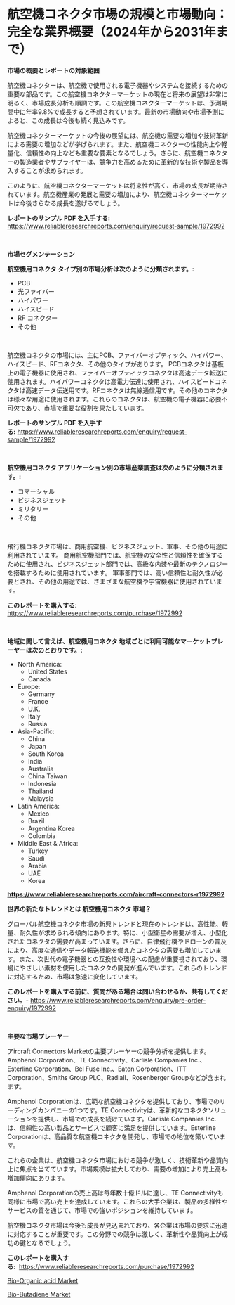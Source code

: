 <p><h1>航空機コネクタ市場の規模と市場動向：完全な業界概要（2024年から2031年まで）</h1></p><p><strong>市場の概要とレポートの対象範囲</strong></p>
<p><p>航空機コネクターは、航空機で使用される電子機器やシステムを接続するための重要な部品です。この航空機コネクターマーケットの現在と将来の展望は非常に明るく、市場成長分析も順調です。この航空機コネクターマーケットは、予測期間中に年率9.8%で成長すると予想されています。最新の市場動向や市場予測によると、この成長は今後も続く見込みです。</p><p>航空機コネクターマーケットの今後の展望には、航空機の需要の増加や技術革新による需要の増加などが挙げられます。また、航空機コネクターの性能向上や軽量化、信頼性の向上なども重要な要素となるでしょう。さらに、航空機コネクターの製造業者やサプライヤーは、競争力を高めるために革新的な技術や製品を導入することが求められます。</p><p>このように、航空機コネクターマーケットは将来性が高く、市場の成長が期待されています。航空機産業の発展と需要の増加により、航空機コネクターマーケットは今後さらなる成長を遂げるでしょう。</p></p>
<p><strong>レポートのサンプル PDF を入手する:</strong> <a href="https://www.reliableresearchreports.com/enquiry/request-sample/1972992">https://www.reliableresearchreports.com/enquiry/request-sample/1972992</a></p>
<p>&nbsp;</p>
<p><strong>市場セグメンテーション</strong></p>
<p><strong>航空機用コネクタ タイプ別の市場分析は次のように分類されます。:</strong></p>
<p><ul><li>PCB</li><li>光ファイバー</li><li>ハイパワー</li><li>ハイスピード</li><li>RF コネクター</li><li>その他</li></ul></p>
<p>&nbsp;</p>
<p><p>航空機コネクタの市場には、主にPCB、ファイバーオプティック、ハイパワー、ハイスピード、RFコネクタ、その他のタイプがあります。 PCBコネクタは基板上の電子機器に使用され、ファイバーオプティックコネクタは高速データ転送に使用されます。ハイパワーコネクタは高電力伝達に使用され、ハイスピードコネクタは高速データ伝送用です。RFコネクタは無線通信用です。その他のコネクタは様々な用途に使用されます。これらのコネクタは、航空機の電子機器に必要不可欠であり、市場で重要な役割を果たしています。</p></p>
<p><strong>レポートのサンプル PDF を入手する:</strong>&nbsp;<a href="https://www.reliableresearchreports.com/enquiry/request-sample/1972992">https://www.reliableresearchreports.com/enquiry/request-sample/1972992</a></p>
<p>&nbsp;</p>
<p><strong> 航空機用コネクタ アプリケーション別の市場産業調査は次のように分類されます。:</strong></p>
<p><ul><li>コマーシャル</li><li>ビジネスジェット</li><li>ミリタリー</li><li>その他</li></ul></p>
<p>&nbsp;</p>
<p><p>飛行機コネクタ市場は、商用航空機、ビジネスジェット、軍事、その他の用途に利用されています。 商用航空機部門では、航空機の安全性と信頼性を確保するために使用され、ビジネスジェット部門では、高級な内装や最新のテクノロジーを搭載するために使用されています。 軍事部門では、高い信頼性と耐久性が必要とされ、その他の用途では、さまざまな航空機や宇宙機器に使用されています。</p></p>
<p><strong>このレポートを購入する:</strong>&nbsp; <a href="https://www.reliableresearchreports.com/purchase/1972992">https://www.reliableresearchreports.com/purchase/1972992</a></p>
<p>&nbsp;</p>
<p><strong>地域に関して言えば、航空機用コネクタ 地域ごとに利用可能なマーケットプレーヤーは次のとおりです。:</strong></p>
<p><ul>
    <li>
        North America:
        <ul>
            <li>United States</li>
            <li>Canada</li>
        </ul>
    </li>
    <li>
        Europe:
        <ul>
            <li>Germany</li>
            <li>France</li>
            <li>U.K.</li>
            <li>Italy</li>
            <li>Russia</li>
        </ul>
    </li>
    <li>
        Asia-Pacific:
        <ul>
            <li>China</li>
            <li>Japan</li>
            <li>South Korea</li>
            <li>India</li>
            <li>Australia</li>
            <li>China Taiwan</li>
            <li>Indonesia</li>
            <li>Thailand</li>
            <li>Malaysia</li>
        </ul>
    </li>
    <li>
        Latin America:
        <ul>
            <li>Mexico</li>
            <li>Brazil</li>
            <li>Argentina Korea</li>
            <li>Colombia</li>
        </ul>
    </li>
    <li>
        Middle East & Africa:
        <ul>
            <li>Turkey</li>
            <li>Saudi</li>
            <li>Arabia</li>
            <li>UAE</li>
            <li>Korea</li>
        </ul>
    </li>
    </ul></p>
<p><strong><a href="https://www.reliableresearchreports.com/aircraft-connectors-r1972992">https://www.reliableresearchreports.com/aircraft-connectors-r1972992</a></strong>&nbsp;</p>
<p><strong>世界の新たなトレンドとは 航空機用コネクタ 市場？</strong></p>
<p><p>グローバル航空機コネクタ市場の新興トレンドと現在のトレンドは、高性能、軽量、耐久性が求められる傾向にあります。特に、小型衛星の需要が増え、小型化されたコネクタの需要が高まっています。さらに、自律飛行機やドローンの普及により、高度な通信やデータ転送機能を備えたコネクタの需要も増加しています。また、次世代の電子機器との互換性や環境への配慮が重要視されており、環境にやさしい素材を使用したコネクタの開発が進んでいます。これらのトレンドに対応するため、市場は急速に変化しています。</p></p>
<p><strong>このレポートを購入する前に、質問がある場合は問い合わせるか、共有してください。</strong>- <a href="https://www.reliableresearchreports.com/enquiry/pre-order-enquiry/1972992">https://www.reliableresearchreports.com/enquiry/pre-order-enquiry/1972992</a></p>
<p>&nbsp;</p>
<p><strong>主要な市場プレーヤー</strong></p>
<p><p>アircraft Connectors Marketの主要プレーヤーの競争分析を提供します。Amphenol Corporation、TE Connectivity、Carlisle Companies Inc.、Esterline Corporation、Bel Fuse Inc.、Eaton Corporation、ITT Corporation、Smiths Group PLC、Radiall、Rosenberger Groupなどが含まれます。</p><p>Amphenol Corporationは、広範な航空機コネクタを提供しており、市場でのリーディングカンパニーの1つです。TE Connectivityは、革新的なコネクタソリューションを提供し、市場での成長を続けています。Carlisle Companies Inc.は、信頼性の高い製品とサービスで顧客に満足を提供しています。Esterline Corporationは、高品質な航空機コネクタを開発し、市場での地位を築いています。</p><p>これらの企業は、航空機コネクタ市場における競争が激しく、技術革新や品質向上に焦点を当てています。市場規模は拡大しており、需要の増加により売上高も増加傾向にあります。</p><p>Amphenol Corporationの売上高は毎年数十億ドルに達し、TE Connectivityも同様に市場で高い売上を達成しています。これらの大手企業は、製品の多様性やサービスの質を通じて、市場での強いポジションを維持しています。</p><p>航空機コネクタ市場は今後も成長が見込まれており、各企業は市場の要求に迅速に対応することが重要です。この分野での競争は激しく、革新性や品質向上が成功の鍵となるでしょう。</p></p>
<p><strong>このレポートを購入する:</strong>&nbsp;&nbsp;<a href="https://www.reliableresearchreports.com/purchase/1972992">https://www.reliableresearchreports.com/purchase/1972992</a></p>
<p><p><a href="https://changeable-paste-463.notion.site/Bio-Organic-acid-Market-The-Key-To-Successful-Business-Strategy-Forecast-Till-2031-45f0bbd84bca434ca35e4238b17282fa">Bio-Organic acid Market</a></p><p><a href="https://fuschia-pecorino-a6d.notion.site/Bio-Butadiene-Market-Size-Market-Outlook-and-Market-Forecast-2024-to-2031-00463a60636849df8b0ea6097882d8b7">Bio-Butadiene Market</a></p></p>